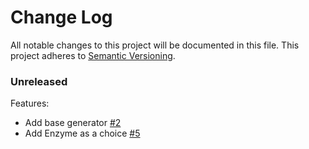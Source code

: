 # Change Log
All notable changes to this project will be documented in this file.
This project adheres to [Semantic Versioning](http://semver.org/).

### Unreleased

Features:
- Add base generator [#2](https://github.com/platanus/cavendish/pull/2)
- Add Enzyme as a choice [#5](https://github.com/platanus/cavendish/pull/5)
